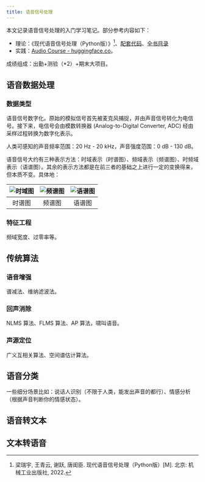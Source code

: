 ```yaml
---
title: 语音信号处理
---
```


本文记录语音信号处理的入门学习笔记。部分参考内容如下：

- 理论：《现代语音信号处理（Python版）》[^book]、[配套代码](https://gitee.com/liangrytanggc/python-book-code)、[全书目录](https://www.yuntu.io/book/4971651197875#catalogue)
- 实践：[Audio Course - huggingface.co](https://huggingface.co/learn/audio-course/chapter0/introduction)。

[^book]: 梁瑞宇, 王青云, 谢跃, 唐闺臣. 现代语音信号处理（Python版）[M]. 北京: 机械工业出版社, 2022.

成绩组成：出勤+测验（*2）+期末大项目。

## 语音数据处理

### 数据类型

语音信号数字化。原始的模拟信号首先被麦克风捕捉，并由声音信号转化为电信号。接下来，电信号会由模数转换器 (Analog-to-Digital Converter, ADC) 经由采样过程转换为数字化表示。

人类可感知的声音频率范围：20 Hz - 20 kHz，声音强度范围：0 dB - 130 dB。

语音信号大约有三种表示方法：时域表示（时谱图）、频域表示（频谱图）、时频域表示（语谱图）。其余的表示方法都是在前三者的基础之上进行一定的变换得来，但本质不变。具体地：

| ![时域图](https://cdn.dwj601.cn/images/20250305095425917.png) | ![频谱图](https://cdn.dwj601.cn/images/20250305095426184.png) | ![语谱图](https://cdn.dwj601.cn/images/20250305095422831.png) |
| :----------------------------------------------------------: | :----------------------------------------------------------: | :----------------------------------------------------------: |
|                            时谱图                            |                            频谱图                            |                            语谱图                            |

### 特征工程

频域宽度、过零率等。

## 传统算法

### 语音增强

谱减法、维纳滤波法。

### 回声消除

NLMS 算法、FLMS 算法、AP 算法，啸叫语音。

### 声源定位

广义互相关算法、空间谱估计算法。

## 语音分类

一些细分场景比如：说话人识别（不限于人类，能发出声音的都行）、情感分析（根据声音判断你的情感状态）。

## 语音转文本

## 文本转语音


